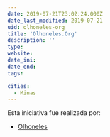 ```yaml
---
date: 2019-07-21T23:02:24.000Z
date_last_modified: 2019-07-21
uid: olhoneles-org
title: 'Olhoneles.Org'
description: ''
type: 
website: 
date_ini: 
date_end: 
tags:

cities: 
  - Minas
---
```


Esta iniciativa fue realizada por:

- [Olhoneles](/organizaciones/olhoneles)
